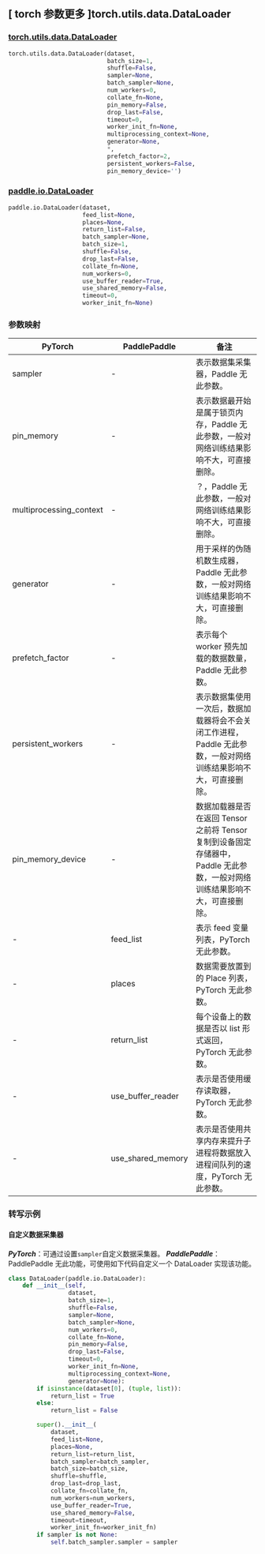 ## [ torch 参数更多 ]torch.utils.data.DataLoader

### [torch.utils.data.DataLoader](https://pytorch.org/docs/stable/data.html?highlight=dataloader#torch.utils.data.DataLoader)
```python
torch.utils.data.DataLoader(dataset,
                            batch_size=1,
                            shuffle=False,
                            sampler=None,
                            batch_sampler=None,
                            num_workers=0,
                            collate_fn=None,
                            pin_memory=False,
                            drop_last=False,
                            timeout=0,
                            worker_init_fn=None,
                            multiprocessing_context=None,
                            generator=None,
                            *,
                            prefetch_factor=2,
                            persistent_workers=False,
                            pin_memory_device='')
```

### [paddle.io.DataLoader](https://www.paddlepaddle.org.cn/documentation/docs/zh/develop/api/paddle/io/DataLoader_cn.html#dataloader)
```python
paddle.io.DataLoader(dataset,
                     feed_list=None,
                     places=None,
                     return_list=False,
                     batch_sampler=None,
                     batch_size=1,
                     shuffle=False,
                     drop_last=False,
                     collate_fn=None,
                     num_workers=0,
                     use_buffer_reader=True,
                     use_shared_memory=False,
                     timeout=0,
                     worker_init_fn=None)
```


### 参数映射
| PyTorch       | PaddlePaddle | 备注                                                   |
| ------------- | ------------ | ------------------------------------------------------ |
| sampler       | -            | 表示数据集采集器，Paddle 无此参数。  |
| pin_memory    | -            | 表示数据最开始是属于锁页内存，Paddle 无此参数，一般对网络训练结果影响不大，可直接删除。 |
| multiprocessing_context | -  | ？，Paddle 无此参数，一般对网络训练结果影响不大，可直接删除。                   |
| generator     | -            | 用于采样的伪随机数生成器，Paddle 无此参数，一般对网络训练结果影响不大，可直接删除。   |
| prefetch_factor | -          | 表示每个 worker 预先加载的数据数量，Paddle 无此参数。  |
| persistent_workers | -       | 表示数据集使用一次后，数据加载器将会不会关闭工作进程，Paddle 无此参数，一般对网络训练结果影响不大，可直接删除。  |
| pin_memory_device  | -       | 数据加载器是否在返回 Tensor 之前将 Tensor 复制到设备固定存储器中，Paddle 无此参数，一般对网络训练结果影响不大，可直接删除。  |
| -             | feed_list    | 表示 feed 变量列表，PyTorch 无此参数。                   |
| -             | places       | 数据需要放置到的 Place 列表，PyTorch 无此参数。                   |
| -             | return_list  | 每个设备上的数据是否以 list 形式返回，PyTorch 无此参数。                   |
| -             | use_buffer_reader | 表示是否使用缓存读取器，PyTorch 无此参数。                   |
| -             | use_shared_memory | 表示是否使用共享内存来提升子进程将数据放入进程间队列的速度，PyTorch 无此参数。   |

### 转写示例
#### 自定义数据采集器
***PyTorch***：可通过设置`sampler`自定义数据采集器。
***PaddlePaddle***：PaddlePaddle 无此功能，可使用如下代码自定义一个 DataLoader 实现该功能。
```python
class DataLoader(paddle.io.DataLoader):
    def __init__(self,
                 dataset,
                 batch_size=1,
                 shuffle=False,
                 sampler=None,
                 batch_sampler=None,
                 num_workers=0,
                 collate_fn=None,
                 pin_memory=False,
                 drop_last=False,
                 timeout=0,
                 worker_init_fn=None,
                 multiprocessing_context=None,
                 generator=None):
        if isinstance(dataset[0], (tuple, list)):
            return_list = True
        else:
            return_list = False

        super().__init__(
            dataset,
            feed_list=None,
            places=None,
            return_list=return_list,
            batch_sampler=batch_sampler,
            batch_size=batch_size,
            shuffle=shuffle,
            drop_last=drop_last,
            collate_fn=collate_fn,
            num_workers=num_workers,
            use_buffer_reader=True,
            use_shared_memory=False,
            timeout=timeout,
            worker_init_fn=worker_init_fn)
        if sampler is not None:
            self.batch_sampler.sampler = sampler
```
